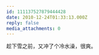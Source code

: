 ```yaml
---
id: 111137527879444428
date: 2010-12-24T01:33:13.000Z
reply: false
media_attachments: 0
---
```


趁下雪之前，又冲了个冷水澡，很爽。


